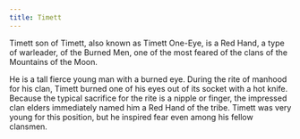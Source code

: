 ```yaml
---
title: Timett
---
```


 Timett son of Timett, also known as Timett One-Eye, is a Red Hand, a type of warleader, of the Burned Men, one of the most feared of the clans of the Mountains of the Moon.

He is a tall fierce young man with a burned eye. During the rite of manhood for his clan, Timett burned one of his eyes out of its socket with a hot knife. Because the typical sacrifice for the rite is a nipple or finger, the impressed clan elders immediately named him a Red Hand of the tribe. Timett was very young for this position, but he inspired fear even among his fellow clansmen. 


